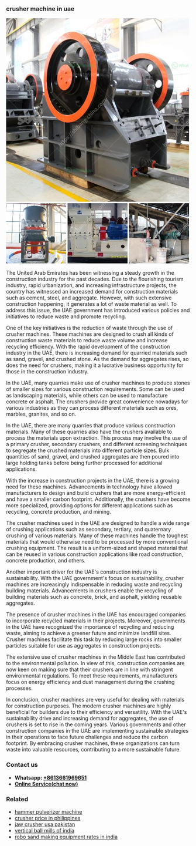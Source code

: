 <h3>crusher machine in uae</h3><img src='1704791459.jpg' alt=''><p>The United Arab Emirates has been witnessing a steady growth in the construction industry for the past decades. Due to the flourishing tourism industry, rapid urbanization, and increasing infrastructure projects, the country has witnessed an increased demand for construction materials such as cement, steel, and aggregate. However, with such extensive construction happening, it generates a lot of waste material as well. To address this issue, the UAE government has introduced various policies and initiatives to reduce waste and promote recycling.</p><p>One of the key initiatives is the reduction of waste through the use of crusher machines. These machines are designed to crush all kinds of construction waste materials to reduce waste volume and increase recycling efficiency. With the rapid development of the construction industry in the UAE, there is increasing demand for quarried materials such as sand, gravel, and crushed stone. As the demand for aggregates rises, so does the need for crushers, making it a lucrative business opportunity for those in the construction industry.</p><p>In the UAE, many quarries make use of crusher machines to produce stones of smaller sizes for various construction requirements. Some can be used as landscaping materials, while others can be used to manufacture concrete or asphalt. The crushers provide great convenience nowadays for various industries as they can process different materials such as ores, marbles, granites, and so on.</p><p>In the UAE, there are many quarries that produce various construction materials. Many of these quarries also have the crushers available to process the materials upon extraction. This process may involve the use of a primary crusher, secondary crushers, and different screening techniques to segregate the crushed materials into different particle sizes. Bulk quantities of sand, gravel, and crushed aggregates are then poured into large holding tanks before being further processed for additional applications.</p><p>With the increase in construction projects in the UAE, there is a growing need for these machines. Advancements in technology have allowed manufacturers to design and build crushers that are more energy-efficient and have a smaller carbon footprint. Additionally, the crushers have become more specialized, providing options for different applications such as recycling, concrete production, and mining.</p><p>The crusher machines used in the UAE are designed to handle a wide range of crushing applications such as secondary, tertiary, and quaternary crushing of various materials. Many of these machines handle the toughest materials that would otherwise need to be processed by more conventional crushing equipment. The result is a uniform-sized and shaped material that can be reused in various construction applications like road construction, concrete production, and others.</p><p>Another important driver for the UAE's construction industry is sustainability. With the UAE government's focus on sustainability, crusher machines are increasingly indispensable in reducing waste and recycling building materials. Advancements in crushers enable the recycling of building materials such as concrete, brick, and asphalt, yielding reusable aggregates.</p><p>The presence of crusher machines in the UAE has encouraged companies to incorporate recycled materials in their projects. Moreover, governments in the UAE have recognized the importance of recycling and reducing waste, aiming to achieve a greener future and minimize landfill sites. Crusher machines facilitate this task by reducing large rocks into smaller particles suitable for use as aggregates in construction projects.</p><p>The extensive use of crusher machines in the Middle East has contributed to the environmental pollution. In view of this, construction companies are now keen on making sure that their crushers are in line with stringent environmental regulations. To meet these requirements, manufacturers focus on energy efficiency and dust management during the crushing processes.</p><p>In conclusion, crusher machines are very useful for dealing with materials for construction purposes. The modern crusher machines are highly beneficial for builders due to their efficiency and versatility. With the UAE's sustainability drive and increasing demand for aggregates, the use of crushers is set to rise in the coming years. Various governments and other construction companies in the UAE are implementing sustainable strategies in their operations to face future challenges and reduce the carbon footprint. By embracing crusher machines, these organizations can turn waste into valuable resources, contributing to a more sustainable future.</p><h3>Contact us</h3><ul><li><strong>Whatsapp:&nbsp;<a href="https://wa.me/8613661969651">+8613661969651</a></strong></li><li><a href="https://swt.shibang-china.com/?git&amp;zhl&amp;crusher machine in uae"><strong>Online Service(chat now)</strong></a></li></ul><h3>Related</h3><ul><li><a href='hammer pulverizer machine.md'>hammer pulverizer machine</a></li><li><a href='crusher price in philippines.md'>crusher price in philippines</a></li><li><a href='jaw crusher usa pakistan.md'>jaw crusher usa pakistan</a></li><li><a href='vertical ball mills of india.md'>vertical ball mills of india</a></li><li><a href='robo sand making equipment rates in india.md'>robo sand making equipment rates in india</a></li></ul>